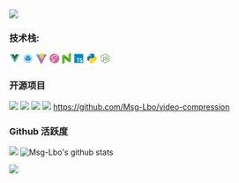 <img align="center" src="https://count.getloli.com/get/@:Msg-Lbo?theme=rule34">
<br>

### **技术栈:**

<a href="https://v3.cn.vuejs.org"><code><img height="20" src="./images/Vue.png"></code></a>
<a href="https://webpack.js.org/"><code><img height="20" src="./images/webpack.png"></code></a>
<a href="https://cn.vitejs.dev"><code><img height="20" src="./images/vite.png"></code></a>
<a href="https://sass-lang.com"><code><img height="20" src="./images/sass.png"></code></a>
<a href="https://www.naiveui.com/"><code><img height="20" src="./images/naiveUI.svg"></code></a>
<a href="https://www.tslang.cn/index.html"><code><img height="20" src="./images/typescript.png"></code></a>
<a href="https://www.python.org"><code><img height="20" src="./images/Python.png"></code></a>
<a href="https://nodejs.org/"><code><img height="20" src="./images/Nodejs.png"></code></a>


### 开源项目

[![](https://github-readme-stats.vercel.app/api/pin/?username=Msg-Lbo&repo=Cultural-propaganda)](https://github.com/Msg-Lbo/Cultural-propaganda)
[![](https://github-readme-stats.vercel.app/api/pin/?username=Msg-Lbo&repo=Express-Blog)](https://github.com/Msg-Lbo/Express-Blog)
[![](https://github-readme-stats.vercel.app/api/pin/?username=Msg-Lbo&repo=camera)](https://github.com/Msg-Lbo/camera)
[![](https://github-readme-stats.vercel.app/api/pin/?username=Msg-Lbo&repo=video-compression)](https://github.com/Msg-Lbo/video-compression)
https://github.com/Msg-Lbo/video-compression
<br>

### Github 活跃度

[![](https://activity-graph.herokuapp.com/graph?username=Msg-Lbo&theme=dracula)](https://github.com/ashutosh00710/github-readme-activity-graph)
![Msg-Lbo's github stats](https://github-readme-stats.vercel.app/api?username=Msg-Lbo&show_icons=true&theme=vue)

![](https://github-readme-stats.vercel.app/api/top-langs/?username=Msg-Lbo&layout=compact&langs_count=4)
